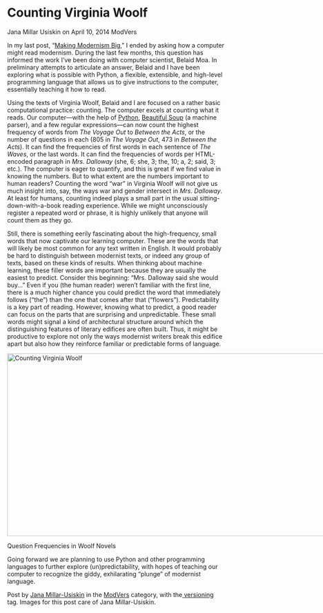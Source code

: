 # Counting Virginia Woolf
Jana Millar Usiskin on April 10, 2014   ModVers 

<p>In my last post, &#8220;<a title="learn more" href="http://maker.uvic.ca/big/">Making Modernism Big</a>,&#8221; I ended by asking how a computer might read modernism. During the last few months, this question has informed the work I&#8217;ve been doing with computer scientist, Belaid Moa. In preliminary attempts to articulate an answer, Belaid and I have been exploring what is possible with Python, a flexible, extensible, and high-level programming language that allows us to give instructions to the computer, essentially teaching it how to read.</p>
<p>Using the texts of Virginia Woolf, Belaid and I are focused on a rather basic computational practice: counting. The computer excels at counting what it reads. Our computer&#8212;with the help of <a title="learn more" href="https://www.python.org/" target="_blank">Python</a>, <a title="learn more" href="http://www.crummy.com/software/BeautifulSoup/" target="_blank">Beautiful Soup</a> (a machine parser), and a few regular expressions&#8212;can now count the highest frequency of words from <em>The Voyage Out</em> to<em> Between the Acts</em>, or the number of questions in each (805 in <em>The Voyage Out</em>, 473 in <em>Between the Acts</em>). It can find the frequencies of first words in each sentence of <em>The Waves</em>, or the last words. It can find the frequencies of words per HTML-encoded paragraph in <em>Mrs. Dalloway</em> (she, 6; she, 3; the, 10; a, 2; said, 3; etc.). <span class="pullquote">The computer is eager to quantify, and this is great if we find value in knowing the numbers. But to what extent are the numbers important to human readers?</span> Counting the word &#8220;war&#8221; in Virginia Woolf will not give us much insight into, say, the ways war and gender intersect in <em>Mrs. Dalloway</em>. At least for humans, counting indeed plays a small part in the usual sitting-down-with-a-book reading experience. While we might unconsciously register a repeated word or phrase, it is highly unlikely that anyone will count them as they go.</p>
<p>Still, there is something eerily fascinating about the high-frequency, small words that now captivate our learning computer. These are the words that will likely be most common for any text written in English. It would probably be hard to distinguish between modernist texts, or indeed any group of texts, based on these kinds of results. When thinking about machine learning, these filler words are important because they are usually the easiest to predict. Consider this beginning: &#8220;Mrs. Dalloway said she would buy&#8230;&#8221; Even if you (the human reader) weren&#8217;t familiar with the first line, there is a much higher chance you could predict the word that immediately follows (&#8220;the&#8221;) than the one that comes after that (&#8220;flowers&#8221;). Predictability is a key part of reading. However, knowing what to predict, a good reader can focus on the parts that are surprising and unpredictable. <span class="pullquote">These small words might signal a kind of architectural structure around which the distinguishing features of literary edifices are often built.</span> Thus, it might be productive to explore not only the ways modernist writers break this edifice apart but also how they reinforce familiar or predictable forms of language.</p>
<div id="attachment_4272" style="width: 1160px" class="wp-caption alignnone"><a href="http://maker.uvic.ca/wp-content/uploads/2014/04/woolfQuestions.png"><img class="size-full wp-image-4272" alt="Counting Virginia Woolf" src="http://maker.uvic.ca/wp-content/uploads/2014/04/woolfQuestions.png" width="1150" height="423" /></a><p class="wp-caption-text">Question Frequencies in Woolf Novels</p></div>
<p>Going forward we are planning to use Python and other programming languages to further explore (un)predictability, with hopes of teaching our computer to recognize the giddy, exhilarating &#8220;plunge&#8221; of modernist language.</p>
<p>Post by <a href="http://maker.uvic.ca/author/jana/">Jana Millar-Usiskin</a> in the <a href="http://maker.uvic.ca/category/modvers/">ModVers</a> category, with the<a title="learn more" href="http://maker.uvic.ca/tag/versioning/"> versioning</a> tag. Images for this post care of Jana Millar-Usiskin.</p>

